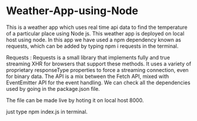 # Weather-App-using-Node
This is a  weather app which uses real time api data to find the temperature of a particular place using Node js. This weather app is deployed on local host using node.
In this app we have used a npm dependency known as requests, which can be added by typing npm i requests in the terminal.

Requests : Requests is a small library that implements fully and true streaming XHR for browsers that support these methods. It uses a variety of proprietary responseType properties to force a streaming connection, even for binary data.
The API is a mix between the Fetch API, mixed with EventEmitter API for the event handling.
We can check all the dependencies used by going in the package.json file. 

The file can be made live by hoting it on local host 8000.

just type npm index.js in terminal.
